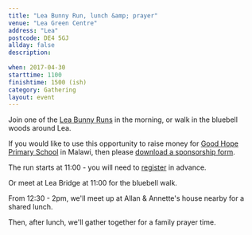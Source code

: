 ```yaml
---
title: "Lea Bunny Run, lunch &amp; prayer"
venue: "Lea Green Centre"
address: "Lea"
postcode: DE4 5GJ
allday: false
description: 
  
when: 2017-04-30
starttime: 1100
finishtime: 1500 (ish)
category: Gathering
layout: event
---
```

Join one of the <a href="http://www.leabunnyrun.co.uk/" target="_blank">Lea Bunny Runs</a> in the morning, or walk in the bluebell woods around Lea.

If you would like to use this opportunity to raise money for <a href="http://www.reaperministries.org.uk/reaper-ministries-in-action/action-in-malawi/good-hope-school-malawi/" target="_blank">Good Hope Primary School</a> in Malawi, then please <a href="/assets/SponsorsfortheFunRun.docx.pdf" target="_blank">download a sponsorship form</a>.

The run starts at 11:00 - you will need to <a href="http://www.leabunnyrun.co.uk/" target="_blank">register</a> in advance.

Or meet at Lea Bridge at 11:00 for the bluebell walk.

From 12:30 - 2pm, we'll meet up at Allan &amp; Annette's house nearby for a shared lunch.

Then, after lunch, we'll gather together for a family prayer time.
